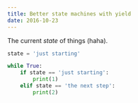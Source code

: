 ```yaml
---
title: Better state machines with yield
date: 2016-10-23
---
```


The current *state* of things (haha).

```python
state = 'just starting'

while True:
    if state == 'just starting':
        print(1)
    elif state == 'the next step':
        print(2)
```

<!-- more -->
